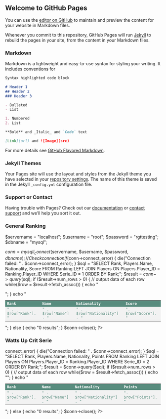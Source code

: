 ## Welcome to GitHub Pages

You can use the [editor on GitHub](https://github.com/bastienmony/rgtrankings/edit/master/README.md) to maintain and preview the content for your website in Markdown files.

Whenever you commit to this repository, GitHub Pages will run [Jekyll](https://jekyllrb.com/) to rebuild the pages in your site, from the content in your Markdown files.

### Markdown

Markdown is a lightweight and easy-to-use syntax for styling your writing. It includes conventions for

```markdown
Syntax highlighted code block

# Header 1
## Header 2
### Header 3

- Bulleted
- List

1. Numbered
2. List

**Bold** and _Italic_ and `Code` text

[Link](url) and ![Image](src)
```

For more details see [GitHub Flavored Markdown](https://guides.github.com/features/mastering-markdown/).

### Jekyll Themes

Your Pages site will use the layout and styles from the Jekyll theme you have selected in your [repository settings](https://github.com/bastienmony/rgtrankings/settings). The name of this theme is saved in the Jekyll `_config.yml` configuration file.

### Support or Contact

Having trouble with Pages? Check out our [documentation](https://help.github.com/categories/github-pages-basics/) or [contact support](https://github.com/contact) and we’ll help you sort it out.


<html>
<head>
	<title>RGT Ranking</title>
<style>
table {
border-collapse: collapse;
width: 100%;
color: #588c7e;
font-family: monospace;
font-size: 12px;
text-align: left;
}
th {
background-color: #588c7e;
color: white;
}
tr:nth-child(even) {background-color: #f2f2f2}
</style>
</head>
<body>
<h3>General Ranking</h3>
<table>
<tr>
<th>Rank</th>
<th>Name</th>
<th>Nationality</th>
<th>Score</th>
</tr>
<?php

$servername = "localhost";
$username = "root";
$password = "rgttesting";
$dbname = "mysql";

$conn = mysqli_connect($servername, $username, $password, $dbname);
// Check connection
if ($conn->connect_error) {
die("Connection failed: " . $conn->connect_error);
}
$sql = "SELECT Rank, Players.Name, Nationality, Score FROM Ranking LEFT JOIN Players ON Players.Player_ID = Ranking.Player_ID WHERE Serie_ID = 1 ORDER BY Rank;";
$result = $conn->query($sql);
if ($result->num_rows > 0) {
// output data of each row
while($row = $result->fetch_assoc()) {
echo "<tr><td>" . $row["Rank"]. "</td><td>" . $row["Name"] . "</td><td>" . $row["Nationality"] . "</td><td>". $row["Score"]. "</td></tr>";
}
echo "</table>";
} else { echo "0 results"; }
$conn->close();
?>
</table>
<h3>Watts Up Crit Serie</h3>
<table>
<tr>
<th>Rank</th>
<th>Name</th>
<th>Nationality</th>
<th>Points</th>
</tr>
<?php
$conn = mysqli_connect($servername, $username, $password, $dbname);
// Check connection
if ($conn->connect_error) {
die("Connection failed: " . $conn->connect_error);
}
$sql = "SELECT Rank, Players.Name, Nationality, Points FROM Ranking LEFT JOIN Players ON Players.Player_ID = Ranking.Player_ID WHERE Serie_ID = 2 ORDER BY Rank;";
$result = $conn->query($sql);
if ($result->num_rows > 0) {
// output data of each row
while($row = $result->fetch_assoc()) {
echo "<tr><td>" . $row["Rank"]. "</td><td>" . $row["Name"] . "</td><td>" . $row["Nationality"] . "</td><td>". $row["Points"]. "</td></tr>";
}
echo "</table>";
} else { echo "0 results"; }
$conn->close();
?>
</table>
</body>
</html>



